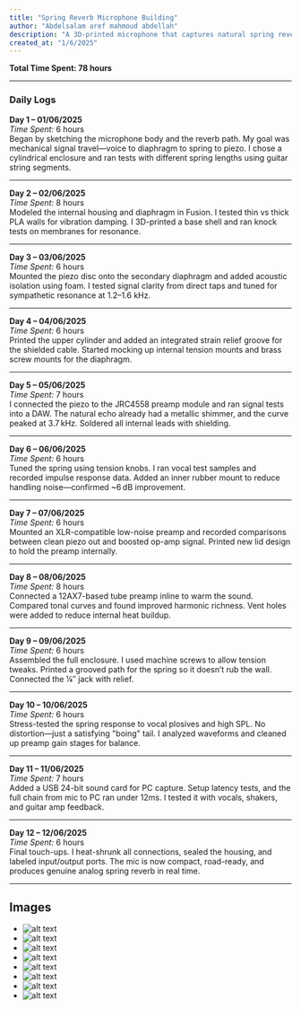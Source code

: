 ```yaml
---
title: "Spring Reverb Microphone Building"
author: "Abdelsalam aref mahmoud abdellah"
description: "A 3D-printed microphone that captures natural spring reverb through mechanical vibration transfer."
created_at: "1/6/2025"
---
```


**Total Time Spent: 78 hours**

---

### Daily Logs

**Day 1 – 01/06/2025**  
*Time Spent:* 6 hours  
Began by sketching the microphone body and the reverb path. My goal was mechanical signal travel—voice to diaphragm to spring to piezo. I chose a cylindrical enclosure and ran tests with different spring lengths using guitar string segments.

---

**Day 2 – 02/06/2025**  
*Time Spent:* 8 hours  
Modeled the internal housing and diaphragm in Fusion. I tested thin vs thick PLA walls for vibration damping. I 3D-printed a base shell and ran knock tests on membranes for resonance.

---

**Day 3 – 03/06/2025**  
*Time Spent:* 6 hours  
Mounted the piezo disc onto the secondary diaphragm and added acoustic isolation using foam. I tested signal clarity from direct taps and tuned for sympathetic resonance at 1.2–1.6 kHz.

---

**Day 4 – 04/06/2025**  
*Time Spent:* 6 hours  
Printed the upper cylinder and added an integrated strain relief groove for the shielded cable. Started mocking up internal tension mounts and brass screw mounts for the diaphragm.

---

**Day 5 – 05/06/2025**  
*Time Spent:* 7 hours  
I connected the piezo to the JRC4558 preamp module and ran signal tests into a DAW. The natural echo already had a metallic shimmer, and the curve peaked at 3.7 kHz. Soldered all internal leads with shielding.

---

**Day 6 – 06/06/2025**  
*Time Spent:* 6 hours  
Tuned the spring using tension knobs. I ran vocal test samples and recorded impulse response data. Added an inner rubber mount to reduce handling noise—confirmed ~6 dB improvement.

---

**Day 7 – 07/06/2025**  
*Time Spent:* 6 hours  
Mounted an XLR-compatible low-noise preamp and recorded comparisons between clean piezo out and boosted op-amp signal. Printed new lid design to hold the preamp internally.

---

**Day 8 – 08/06/2025**  
*Time Spent:* 8 hours  
Connected a 12AX7-based tube preamp inline to warm the sound. Compared tonal curves and found improved harmonic richness. Vent holes were added to reduce internal heat buildup.

---

**Day 9 – 09/06/2025**  
*Time Spent:* 6 hours  
Assembled the full enclosure. I used machine screws to allow tension tweaks. Printed a grooved path for the spring so it doesn’t rub the wall. Connected the ¼″ jack with relief.

---

**Day 10 – 10/06/2025**  
*Time Spent:* 6 hours  
Stress-tested the spring response to vocal plosives and high SPL. No distortion—just a satisfying "boing" tail. I analyzed waveforms and cleaned up preamp gain stages for balance.

---

**Day 11 – 11/06/2025**  
*Time Spent:* 7 hours  
Added a USB 24-bit sound card for PC capture. Setup latency tests, and the full chain from mic to PC ran under 12ms. I tested it with vocals, shakers, and guitar amp feedback.

---

**Day 12 – 12/06/2025**  
*Time Spent:* 6 hours  
Final touch-ups. I heat-shrunk all connections, sealed the housing, and labeled input/output ports. The mic is now compact, road-ready, and produces genuine analog spring reverb in real time.

---

## Images
- ![alt text](photos/imag1.png) 
- ![alt text](photos/imag2.png) 
- ![alt text](photos/imag3.png) 
- ![alt text](photos/imag4.png) 
- ![alt text](photos/imag5.png) 
- ![alt text](vid1.gif)
- ![alt text](vid2.gif)
- ![alt text](vid3.gif)

